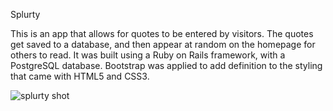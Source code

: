 Splurty


This is an app that allows for quotes to be entered by visitors. The quotes get saved to a database, and then appear at random on the homepage for others to read. It was built using a Ruby on Rails framework, with a PostgreSQL database. Bootstrap was applied to add definition to the styling that came with HTML5 and CSS3.



![splurty shot](https://philipcox.netlify.app/splurty.png)

